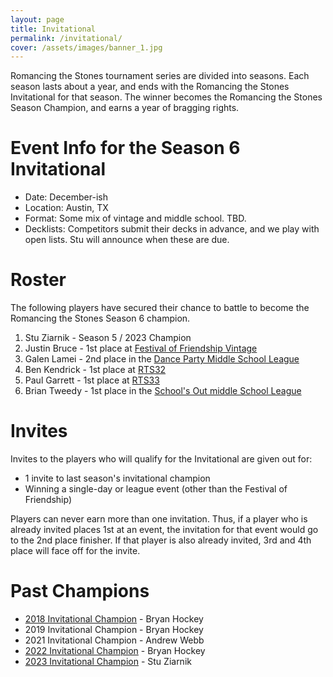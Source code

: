 ```yaml
---
layout: page
title: Invitational
permalink: /invitational/
cover: /assets/images/banner_1.jpg
---
```


Romancing the Stones tournament series are divided into seasons. Each season lasts about
a year, and ends with the Romancing the Stones Invitational for that season. The winner
becomes the Romancing the Stones Season Champion, and earns a year of bragging rights.

# Event Info for the Season 6 Invitational

* Date: December-ish
* Location: Austin, TX
* Format: Some mix of vintage and middle school. TBD.
* Decklists: Competitors submit their decks in advance, and we play with open lists.
  Stu will announce when these are due.

# Roster

The following players have secured their chance to battle to become the Romancing the
Stones Season 6 champion.

1. Stu Ziarnik - Season 5 / 2023 Champion
2. Justin Bruce - 1st place at [Festival of Friendship Vintage](/results/2024-01-13)
3. Galen Lamei - 2nd place in the [Dance Party Middle School League](/results/2024-02-29)
4. Ben Kendrick - 1st place at [RTS32](/results/2024-03-23)
5. Paul Garrett - 1st place at [RTS33](/results/2024-05-04)
6. Brian Tweedy - 1st place in the [School's Out middle School League](/results/2024-04-15)

# Invites

Invites to the players who will qualify for the Invitational are given out for:

* 1 invite to last season's invitational champion
* Winning a single-day or league event (other than the Festival of Friendship)

Players can never earn more than one invitation. Thus, if a player who is already
invited places 1st at an event, the invitation for that event would go to the 2nd place
finisher. If that player is also already invited, 3rd and 4th place will face off for
the invite.

# Past Champions

* [2018 Invitational Champion](/article/bryan_hockey_s1inv_report) - Bryan Hockey
* 2019 Invitational Champion - Bryan Hockey
* 2021 Invitational Champion - Andrew Webb
* [2022 Invitational Champion](/results/2022-12-03) - Bryan Hockey
* [2023 Invitational Champion](/results/2023-12-02) - Stu Ziarnik
